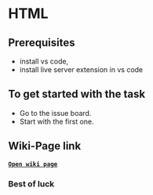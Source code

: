 # HTML

## Prerequisites
- install vs code,
- install live server extension in vs code

## To get started with the task
- Go to the issue board.
- Start with the first one.

## Wiki-Page link
[**`Open wiki page`**](https://workspace.konfinity.com/neeraj1807/html-setup/-/wikis/pages)

### Best of luck
